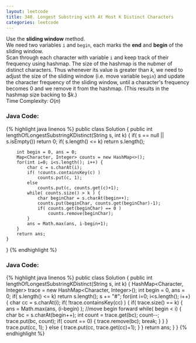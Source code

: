 ```yaml
---
layout: leetcode
title: 340. Longest Substring with At Most K Distinct Characters
categories: leetcode
---
```

Use the **sliding window** method.  
We need two variables `i` and `begin`, each marks the **end** and **begin** of the sliding window.  
Scan through each character with variable `i` and keep track of their frequency using hashmap. The size of the hashmap is the nubmer of distinct characters. Thus whenever its value is greater than <span class="inlinecode">$k$</span>, we need to adjust the size of the sliding window (i.e. move variable `begin`) and update the character frequency of the sliding window, until a character's frequency becomes 0 and we remove it from the hashmap. (This results in the hashmap size backing to <span class="inlinecode">$$k$</span>.)  
Time Complexity: <span class="inlinecode">$O(n)$</span>
### Java Code:
{% highlight java linenos %}
public class Solution {
    public int lengthOfLongestSubstringKDistinct(String s, int k) {
        if( s == null || s.isEmpty())
            return 0;
        if( s.length() <= k)
            return s.length();
            
        int begin = 0, ans = 0;
        Map<Character, Integer> counts = new HashMap<>();
        for(int i=0; i<s.length(); i++) {
            char c = s.charAt(i);
            if( !counts.containsKey(c) )
                counts.put(c, 1);
            else
                counts.put(c, counts.get(c)+1);
            while( counts.size() > k ) {
                char beginChar = s.charAt(begin++);
                counts.put(beginChar, counts.get(beginChar)-1);
                if( counts.get(beginChar) == 0 )
                    counts.remove(beginChar);
            }
            ans = Math.max(ans, i-begin+1);
        }
        return ans;
    }
}
{% endhighlight %}
### Java Code:
{% highlight java linenos %}
public class Solution {
    public int lengthOfLongestSubstringKDistinct(String s, int k) {
        HashMap<Character, Integer> trace = new HashMap<Character, Integer>();
        int begin = 0, ans = 0;
        if( s.length() <= k)
            return s.length();
        s += "#";
        for(int i=0; i<s.length(); i++) {
            char cc = s.charAt(i);
            if( !trace.containsKey(cc) ) {
                if( trace.size() == k) {
                    ans = Math.max(ans, (i-begin) );
                    //move begin forward
                    while( begin < i) {
                        char bc = s.charAt(begin++);
                        int count = trace.get(bc);
                        count--;
                        trace.put(bc, count);
                        if( count == 0) {
                            trace.remove(bc);
                            break;
                        }
                    }
                }
                trace.put(cc, 1);
            }
            else {
                trace.put(cc, trace.get(cc)+1);
            }
        }
        return ans;
    }
}
{% endhighlight %}
